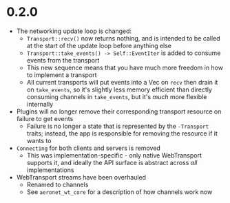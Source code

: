 # 0.2.0

* The networking update loop is changed:
  * `Transport::recv()` now returns nothing, and is intended to be called at the start of the update
    loop before anything else
  * `Transport::take_events() -> Self::EventIter` is added to consume events from the
    transport
  * This new sequence means that you have much more freedom in how to implement a transport
  * All current transports will put events into a Vec on `recv` then drain it on `take_events`, so
    it's slightly less memory efficient than directly consuming channels in `take_events`, but it's
    *much* more flexible internally
* Plugins will no longer remove their corresponding transport resource on failure to get events
  * Failure is no longer a state that is represented by the `-Transport` traits; instead, the app is
    responsible for removing the resource if it wants to
* `Connecting` for both clients and servers is removed
  * This was implementation-specific - only native WebTransport supports it, and ideally the API
    surface is abstract across *all* implementations
* WebTransport streams have been overhauled
  * Renamed to channels
  * See `aeronet_wt_core` for a description of how channels work now

